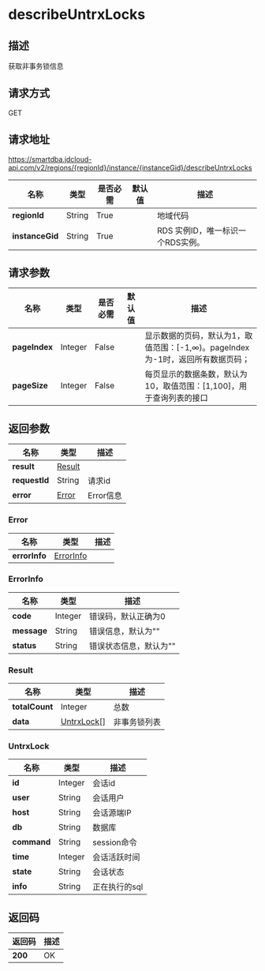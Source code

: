 # describeUntrxLocks


## 描述
获取非事务锁信息

## 请求方式
GET

## 请求地址
https://smartdba.jdcloud-api.com/v2/regions/{regionId}/instance/{instanceGid}/describeUntrxLocks

|名称|类型|是否必需|默认值|描述|
|---|---|---|---|---|
|**regionId**|String|True| |地域代码|
|**instanceGid**|String|True| |RDS 实例ID，唯一标识一个RDS实例。|

## 请求参数
|名称|类型|是否必需|默认值|描述|
|---|---|---|---|---|
|**pageIndex**|Integer|False| |显示数据的页码，默认为1，取值范围：[-1,∞)。pageIndex 为-1时，返回所有数据页码；|
|**pageSize**|Integer|False| |每页显示的数据条数，默认为10，取值范围：[1,100]，用于查询列表的接口|


## 返回参数
|名称|类型|描述|
|---|---|---|
|**result**|[Result](#result)| |
|**requestId**|String|请求id|
|**error**|[Error](#error)|Error信息|

### <div id="Error">Error</div>
|名称|类型|描述|
|---|---|---|
|**errorInfo**|[ErrorInfo](#errorinfo)| |
### <div id="ErrorInfo">ErrorInfo</div>
|名称|类型|描述|
|---|---|---|
|**code**|Integer|错误码，默认正确为0|
|**message**|String|错误信息，默认为""|
|**status**|String|错误状态信息，默认为""|
### <div id="Result">Result</div>
|名称|类型|描述|
|---|---|---|
|**totalCount**|Integer|总数|
|**data**|[UntrxLock[]](#untrxlock)|非事务锁列表|
### <div id="UntrxLock">UntrxLock</div>
|名称|类型|描述|
|---|---|---|
|**id**|Integer|会话id|
|**user**|String|会话用户|
|**host**|String|会话源端IP|
|**db**|String|数据库|
|**command**|String|session命令|
|**time**|Integer|会话活跃时间|
|**state**|String|会话状态|
|**info**|String|正在执行的sql|

## 返回码
|返回码|描述|
|---|---|
|**200**|OK|
